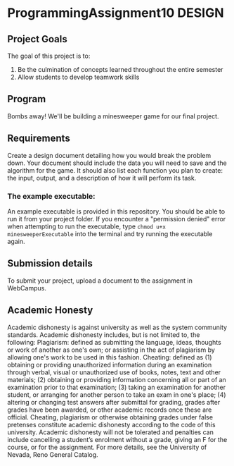 # ProgrammingAssignment10 DESIGN

## Project Goals
The goal of this project is to:
1. Be the culmination of concepts learned throughout the entire semester
2. Allow students to develop teamwork skills
## Program  
Bombs away! We'll be building a minesweeper game for our final project.

## Requirements
Create a design document detailing how you would break the problem down. Your document should include the data you will need to save and the algorithm for the game.  It should also list each function you plan to create: the input, output, and a description of how it will perform its task.

### The example executable:
An example executable is provided in this repository. You should be able to run it from your project folder.
If you encounter a "permission denied" error when attempting to run the executable, type ```chmod u+x minesweeperExecutable``` into the terminal and try running the executable again.

## Submission details
To submit your project, upload a document to the assignment in WebCampus.  

## Academic Honesty
Academic dishonesty is against university as well as the system community standards. Academic dishonesty includes, but is not limited to, the following:
Plagiarism: defined as submitting the language, ideas, thoughts or work of another as one's own; or assisting in the act of plagiarism by allowing one's work to be used in this fashion.
Cheating: defined as (1) obtaining or providing unauthorized information during an examination through verbal, visual or unauthorized use of books, notes, text and other materials; (2) obtaining or providing information concerning all or part of an examination prior to that examination; (3) taking an examination for another student, or arranging for another person to take an exam in one's place; (4) altering or changing test answers after submittal for grading, grades after grades have been awarded, or other academic records once these are official.
Cheating, plagiarism or otherwise obtaining grades under false pretenses constitute academic
dishonesty according to the code of this university. Academic dishonesty will not be tolerated and
penalties can include cancelling a student’s enrolment without a grade, giving an F for the course, or for the assignment. For more details, see the University of Nevada, Reno General Catalog.
